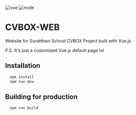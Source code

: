 ![vue](https://img.shields.io/badge/Vue.js-35495E?style=for-the-badge&logo=vue.js&logoColor=4FC08D)
![node](https://img.shields.io/badge/Node.js-43853D?style=for-the-badge&logo=node.js&logoColor=white)

# CVBOX-WEB
Website for Suratthani School CVBOX Project built with Vue.js

P.S. It's just a customized Vue.js default page lol

## Installation

```bash
  npm install
  npm run dev
```


## Building for production

```bash
  npm run build
```
